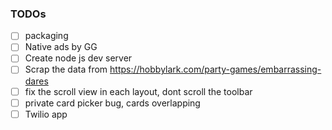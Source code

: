 ### TODOs

- [ ] packaging
- [ ] Native ads by GG
- [ ] Create node js dev server
- [ ] Scrap the data from https://hobbylark.com/party-games/embarrassing-dares
- [ ] fix the scroll view in each layout, dont scroll the toolbar
- [ ] private card picker bug, cards overlapping
- [ ] Twilio app